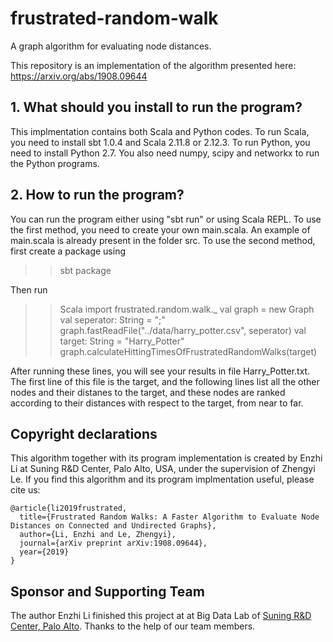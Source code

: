 # frustrated-random-walk
 A graph algorithm for evaluating node distances. 

This repository is an implementation of the algorithm presented here: https://arxiv.org/abs/1908.09644

## 1. What should you install to run the program? 
This implmentation contains both Scala and Python codes. To run Scala, you need to install sbt 1.0.4 and Scala 2.11.8 or 2.12.3. To run Python, you need to install Python 2.7. You also need numpy, scipy and networkx to run the Python programs. 

## 2. How to run the program? 
You can run the program either using "sbt run" or using Scala REPL. To use the first method, you need to create your own main.scala. An example of main.scala is already present in the folder src. To use the second method, first create a package using 

>> sbt package

Then run

>> Scala
>> import frustrated.random.walk._
>> val graph = new Graph
>> val seperator: String = ";"
>> graph.fastReadFile("../data/harry_potter.csv", seperator)
>> val target: String = "Harry_Potter"
>> graph.calculateHittingTimesOfFrustratedRandomWalks(target)

After running these lines, you will see your results in file Harry_Potter.txt. The first line of this file is the target, and the following lines list all the other nodes and their distanes to the target, and these nodes are ranked according to their distances with respect to the target, from near to far. 

## Copyright declarations
This algorithm together with its program implementation is created by Enzhi Li at Suning R&D Center, Palo Alto, USA, under the supervision of Zhengyi Le. If you find this algorithm and its program implmentation useful, please cite us: 

```
@article{li2019frustrated,
  title={Frustrated Random Walks: A Faster Algorithm to Evaluate Node Distances on Connected and Undirected Graphs},
  author={Li, Enzhi and Le, Zhengyi},
  journal={arXiv preprint arXiv:1908.09644},
  year={2019}
}
```

## Sponsor and Supporting Team
The author Enzhi Li finished this project at at Big Data Lab of [Suning R&D Center, Palo Alto](http://www.ussuning.com/). Thanks to the help of our team members. 
